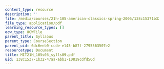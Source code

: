 ```yaml
---
content_type: resource
description: ''
file: /media/courses/21h-105-american-classics-spring-2006/138c15371b3247aaabb110819cdfd56d_MIT21H_105s06_sylls09.pdf
file_type: application/pdf
learning_resource_types: []
ocw_type: OCWFile
parent_title: Syllabus
parent_type: CourseSection
parent_uid: 6dc6eeb0-ccde-e145-b87f-2795563507e2
resourcetype: Document
title: MIT21H_105s06_sylls09.pdf
uid: 138c1537-1b32-47aa-abb1-10819cdfd56d
---
```

